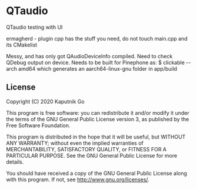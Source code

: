 # QTaudio

QTaudio testing with UI

ermagherd - plugin cpp has the stuff you need, do not touch main.cpp and its CMakelist

Messy, and has only got QAudioDeviceInfo compiled. Need to check QDebug output on device.
Needs to be built for Pinephone as:
$ clickable --arch amd64
which generates an aarch64-linux-gnu folder in app/build

## License

Copyright (C) 2020  Kaputnik Go

This program is free software: you can redistribute it and/or modify it under the terms of the GNU General Public License version 3, as published
by the Free Software Foundation.

This program is distributed in the hope that it will be useful, but WITHOUT ANY WARRANTY; without even the implied warranties of MERCHANTABILITY, SATISFACTORY QUALITY, or FITNESS FOR A PARTICULAR PURPOSE.  See the GNU General Public License for more details.

You should have received a copy of the GNU General Public License along with this program.  If not, see <http://www.gnu.org/licenses/>.
